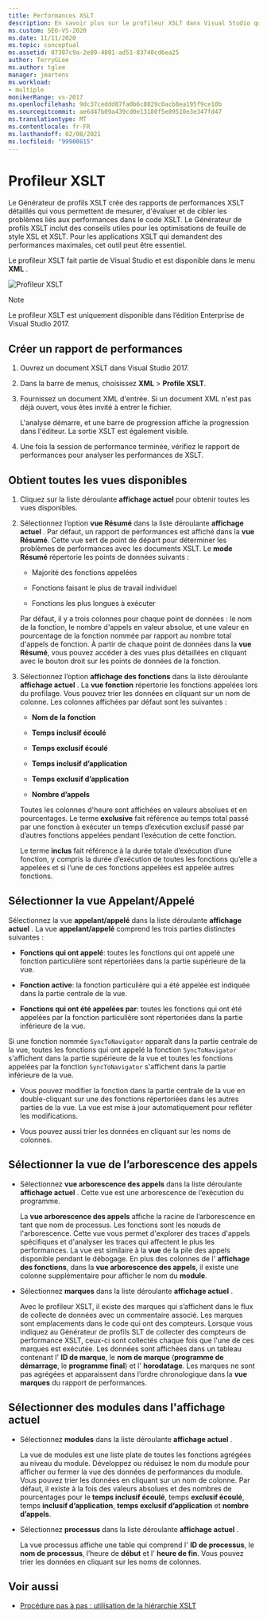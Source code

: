 ```yaml
---
title: Performances XSLT
description: En savoir plus sur le profileur XSLT dans Visual Studio qui crée des rapports détaillés sur les performances XSLT pour vous aider à optimiser les performances de votre code XSLT.
ms.custom: SEO-VS-2020
ms.date: 11/11/2020
ms.topic: conceptual
ms.assetid: 87387c9a-2e89-4801-ad51-83740cd6ea25
author: TerryGLee
ms.author: tglee
manager: jmartens
ms.workload:
- multiple
monikerRange: vs-2017
ms.openlocfilehash: 9dc37ceddd87fa0b6c8029c0acb8ea195f9ce10b
ms.sourcegitcommit: ae6d47b09a439cd0e13180f5e89510e3e347fd47
ms.translationtype: MT
ms.contentlocale: fr-FR
ms.lasthandoff: 02/08/2021
ms.locfileid: "99900815"
---
```

# <a name="the-xslt-profiler"></a>Profileur XSLT

Le Générateur de profils XSLT crée des rapports de performances XSLT détaillés qui vous permettent de mesurer, d'évaluer et de cibler les problèmes liés aux performances dans le code XSLT. Le Générateur de profils XSLT inclut des conseils utiles pour les optimisations de feuille de style XSL et XSLT. Pour les applications XSLT qui demandent des performances maximales, cet outil peut être essentiel.

Le profileur XSLT fait partie de Visual Studio et est disponible dans le menu **XML** .

![Profileur XSLT](../xml-tools/media/profile-xslt-menu.png "Capture d’écran des éléments de menu XML dans Visual Studio 2017")

> [!NOTE]
> Le profileur XSLT est uniquement disponible dans l’édition Enterprise de Visual Studio 2017.

## <a name="create-a-performance-report"></a>Créer un rapport de performances

1. Ouvrez un document XSLT dans Visual Studio 2017.

2. Dans la barre de menus, choisissez **XML**  >  **Profile XSLT**.

3. Fournissez un document XML d'entrée. Si un document XML n'est pas déjà ouvert, vous êtes invité à entrer le fichier.

   L'analyse démarre, et une barre de progression affiche la progression dans l'éditeur. La sortie XSLT est également visible.

4. Une fois la session de performance terminée, vérifiez le rapport de performances pour analyser les performances de XSLT.

## <a name="get-all-available-views"></a>Obtient toutes les vues disponibles

1. Cliquez sur la liste déroulante **affichage actuel** pour obtenir toutes les vues disponibles.

2. Sélectionnez l’option **vue Résumé** dans la liste déroulante **affichage actuel** . Par défaut, un rapport de performances est affiché dans la **vue Résumé**. Cette vue sert de point de départ pour déterminer les problèmes de performances avec les documents XSLT. Le **mode Résumé** répertorie les points de données suivants :

   - Majorité des fonctions appelées

   - Fonctions faisant le plus de travail individuel

   - Fonctions les plus longues à exécuter

   Par défaut, il y a trois colonnes pour chaque point de données : le nom de la fonction, le nombre d'appels en valeur absolue, et une valeur en pourcentage de la fonction nommée par rapport au nombre total d'appels de fonction. À partir de chaque point de données dans la **vue Résumé**, vous pouvez accéder à des vues plus détaillées en cliquant avec le bouton droit sur les points de données de la fonction.

3. Sélectionnez l’option **affichage des fonctions** dans la liste déroulante **affichage actuel** . La **vue fonction** répertorie les fonctions appelées lors du profilage. Vous pouvez trier les données en cliquant sur un nom de colonne. Les colonnes affichées par défaut sont les suivantes :

    - **Nom de la fonction**

    - **Temps inclusif écoulé**

    - **Temps exclusif écoulé**

    - **Temps inclusif d’application**

    - **Temps exclusif d’application**

    - **Nombre d’appels**

   Toutes les colonnes d'heure sont affichées en valeurs absolues et en pourcentages. Le terme **exclusive** fait référence au temps total passé par une fonction à exécuter un temps d’exécution exclusif passé par d’autres fonctions appelées pendant l’exécution de cette fonction.

   Le terme **inclus** fait référence à la durée totale d’exécution d’une fonction, y compris la durée d’exécution de toutes les fonctions qu’elle a appelées et si l’une de ces fonctions appelées est appelée autres fonctions.

## <a name="select-callercallee-view"></a>Sélectionner la vue Appelant/Appelé

Sélectionnez la vue **appelant/appelé** dans la liste déroulante **affichage actuel** . La vue **appelant/appelé** comprend les trois parties distinctes suivantes :

- **Fonctions qui ont appelé**: toutes les fonctions qui ont appelé une fonction particulière sont répertoriées dans la partie supérieure de la vue.

- **Fonction active**: la fonction particulière qui a été appelée est indiquée dans la partie centrale de la vue.

- **Fonctions qui ont été appelées par**: toutes les fonctions qui ont été appelées par la fonction particulière sont répertoriées dans la partie inférieure de la vue.

Si une fonction nommée `SyncToNavigator` apparaît dans la partie centrale de la vue, toutes les fonctions qui ont appelé la fonction `SyncToNavigator` s'affichent dans la partie supérieure de la vue et toutes les fonctions appelées par la fonction `SyncToNavigator` s'affichent dans la partie inférieure de la vue.

- Vous pouvez modifier la fonction dans la partie centrale de la vue en double-cliquant sur une des fonctions répertoriées dans les autres parties de la vue. La vue est mise à jour automatiquement pour refléter les modifications.

- Vous pouvez aussi trier les données en cliquant sur les noms de colonnes.

## <a name="select-call-tree-view"></a>Sélectionner la vue de l’arborescence des appels

- Sélectionnez **vue arborescence des appels** dans la liste déroulante **affichage actuel** . Cette vue est une arborescence de l’exécution du programme.

   La **vue arborescence des appels** affiche la racine de l’arborescence en tant que nom de processus. Les fonctions sont les nœuds de l'arborescence. Cette vue vous permet d'explorer des traces d'appels spécifiques et d'analyser les traces qui affectent le plus les performances. La vue est similaire à la **vue** de la pile des appels disponible pendant le débogage. En plus des colonnes de l' **affichage des fonctions**, dans la **vue arborescence des appels**, il existe une colonne supplémentaire pour afficher le nom du **module**.

- Sélectionnez **marques** dans la liste déroulante **affichage actuel** .

   Avec le profileur XSLT, il existe des marques qui s’affichent dans le flux de collecte de données avec un commentaire associé. Les marques sont emplacements dans le code qui ont des compteurs. Lorsque vous indiquez au Générateur de profils SLT de collecter des compteurs de performance XSLT, ceux-ci sont collectés chaque fois que l'une de ces marques est exécutée. Les données sont affichées dans un tableau contenant l' **ID de marque**, le **nom de marque** (**programme de démarrage**, le **programme final**) et l' **horodatage**. Les marques ne sont pas agrégées et apparaissent dans l’ordre chronologique dans la **vue marques** du rapport de performances.

## <a name="select-modules-in-the-current-view"></a>Sélectionner des modules dans l'affichage actuel

- Sélectionnez **modules** dans la liste déroulante **affichage actuel** .

   La vue de modules est une liste plate de toutes les fonctions agrégées au niveau du module. Développez ou réduisez le nom du module pour afficher ou fermer la vue des données de performances du module. Vous pouvez trier les données en cliquant sur un nom de colonne. Par défaut, il existe à la fois des valeurs absolues et des nombres de pourcentages pour le **temps inclusif écoulé**, temps **exclusif écoulé**, temps **inclusif d’application**, **temps exclusif d’application** et **nombre d’appels**.

- Sélectionnez **processus** dans la liste déroulante **affichage actuel** .

   La vue processus affiche une table qui comprend l' **ID de processus**, le **nom de processus**, l’heure de **début** et l' **heure de fin**. Vous pouvez trier les données en cliquant sur les noms de colonnes.

## <a name="see-also"></a>Voir aussi

- [Procédure pas à pas : utilisation de la hiérarchie XSLT](../xml-tools/walkthrough-using-xslt-hierarchy.md)
